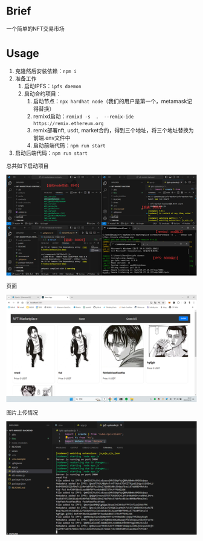 # Brief

一个简单的NFT交易市场

# Usage

1. 克隆然后安装依赖：`npm i`
2. 准备工作
   1. 启动IPFS：`ipfs daemon`
   2. 启动合约项目：
      1. 启动节点：`npx hardhat node`（我们的用户是第一个，metamask记得替换）
      2. remixd启动：`remixd -s  .  --remix-ide https://remix.ethereum.org`
      3. remix部署nft, usdt, market合约，得到三个地址，将三个地址替换为前端.env文件中
      4. 启动前端代码：`npm run start`
3. 启动后端代码：`npm run start`

总共如下启动项目

![image-20231222162345535](README/image-20231222162345535.png)

页面

![image-20231222162432110](README/image-20231222162432110.png)

图片上传情况

![image-20231222162637684](README/image-20231222162637684.png)























